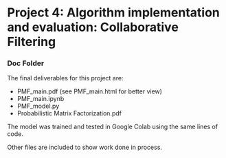 # Project 4: Algorithm implementation and evaluation: Collaborative Filtering
### Doc Folder

The final deliverables for this project are:
+ PMF_main.pdf (see PMF_main.html for better view)
+ PMF_main.ipynb
+ PMF_model.py
+ Probabilistic Matrix Factorization.pdf

The model was trained and tested in Google Colab using the same lines of code.

Other files are included to show work done in process.
